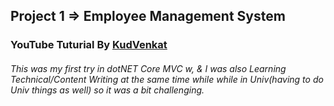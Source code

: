 
## Project 1 => Employee Management System

### YouTube Tuturial By [KudVenkat](https://www.youtube.com/playlist?list=PL6n9fhu94yhVkdrusLaQsfERmL_Jh4XmU)

###### This was my first try in dotNET Core MVC w, & I was also Learning Technical/Content Writing at the same time while while in Univ(having to do Univ things as well) so it was a bit challenging. 
